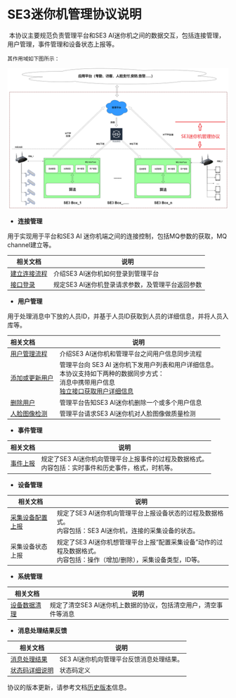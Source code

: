 # SE3迷你机管理协议说明

​		本协议主要规范负责管理平台和SE3 AI迷你机之间的数据交互，包括连接管理，用户管理，事件管理和设备状态上报等。

  	其作用域如下图所示：

![](../../../../../imgs/box.png)



- **连接管理**

用于实现用于平台和SE3 AI 迷你机端之间的连接控制，包括MQ参数的获取，MQ channel建立等。

| 相关文档                                                     | 说明                                             |
| ------------------------------------------------------------ | ------------------------------------------------ |
| [建立连接流程](../../1.-ji-yu-rabbit-mq-de-duan-yun-dui-jie-shuo-ming/2.-mq-jie-kou-liu-cheng-shuo-ming/2.1-jian-li-lian-jie.md) | 介绍SE3 AI迷你机如何登录到管理平台               |
| [接口登录](../../1.-ji-yu-rabbit-mq-de-duan-yun-dui-jie-shuo-ming/4.-guan-li-ping-tai-xi-tong-deng-lu-jie-kou.md) | 规定SE3 AI迷你机登录请求参数，及管理平台返回参数 |



- **用户管理**

用于处理消息中下放的人员ID，并基于人员ID获取到人员的详细信息，并将人员入库等。

| 相关文档                                                     | 说明                                                         |
| :----------------------------------------------------------- | ------------------------------------------------------------ |
| [用户管理流程](../../1.-ji-yu-rabbit-mq-de-duan-yun-dui-jie-shuo-ming/2.-mq-jie-kou-liu-cheng-shuo-ming/2.2-yong-hu-guan-li.md) | 介绍SE3 AI迷你机和管理平台之间用户信息同步流程               |
| [添加或更新用户](../../1.-ji-yu-rabbit-mq-de-duan-yun-dui-jie-shuo-ming/5.-mq-ming-ling-jie-kou-xiang-xi-shuo-ming/5.1-yong-hu-guan-li-mq-xiao-xi/5.1.1-tian-jia-huo-geng-xin-yong-hu-addusersplus.md) | 管理平台向 SE3 AI 迷你机下发用户列表和用户详细信息。<br />本协议支持如下两种的数据同步方式：<br />        消息中携带用户信息<br />        [独立接口获取用户详细信息](../../1.-ji-yu-rabbit-mq-de-duan-yun-dui-jie-shuo-ming/6.-xiang-guan-li-ping-tai-huo-qu-xin-xi-de-jie-kou-ding-yi/6.1-huo-qu-yong-hu-xiang-xi-xin-xi-de-jie-kou.md) |
| [删除用户](../../1.-ji-yu-rabbit-mq-de-duan-yun-dui-jie-shuo-ming/5.-mq-ming-ling-jie-kou-xiang-xi-shuo-ming/5.1-yong-hu-guan-li-mq-xiao-xi/5.1.2-shan-chu-yong-hu-deleteusers.md) | 管理平台告知SE3 AI迷你机删除一个或多个用户信息               |
| [人脸图像检测](../../1.-ji-yu-rabbit-mq-de-duan-yun-dui-jie-shuo-ming/5.-mq-ming-ling-jie-kou-xiang-xi-shuo-ming/5.3-ren-lian-tu-pian-zhi-liang-jian-ce-fiqamq-xiao-xi.md) | 管理平台请求SE3 AI迷你机对人脸图像做质量检测                 |

- **事件管理**

| 相关文档     | 说明  |
| --------------- | ---------------------- |
| [事件上报](../../1.-ji-yu-rabbit-mq-de-duan-yun-dui-jie-shuo-ming/7.-she-bei-shang-bao-xin-xi-de-jie-kou-gui-fan/README.md) | 规定了SE3 AI迷你机向管理平台上报事件的过程及数据格式。<br />内容包括：实时事件和历史事件，格式，时机等。 |

- **设备管理**

| 相关文档   | 说明   |
| ---- | ------ |
| [采集设备配置上报](../../1.-ji-yu-rabbit-mq-de-duan-yun-dui-jie-shuo-ming/7.-she-bei-shang-bao-xin-xi-de-jie-kou-gui-fan/7.1-shi-shi-shi-jian-shang-bao-nei-rong.md) | 规定了SE3 AI迷你机向管理平台上报设备状态的过程及数据格式。<br />内容包括：SE3 AI迷你机，连接的采集设备的状态。<br /> |
| 采集设备状态上报 | 规定了SE3 AI迷你机想管理平台上报“配置采集设备”动作的过程及数据格式。<br />内容包括：操作（增加/删除），采集设备类型，ID等。 |

- **系统管理**

| 相关文档 | 说明    |
| ------ | ------ |
| [设备数据清理](../../1.-ji-yu-rabbit-mq-de-duan-yun-dui-jie-shuo-ming/5.-mq-ming-ling-jie-kou-xiang-xi-shuo-ming/5.2-she-bei-shu-ju-qing-li-mq-xiao-xi.md) | 规定了清空SE3 AI迷你机上数据的协议，包括清空用户，清空事件等消息 |

- **消息处理结果反馈**

| 相关文档 | 说明   |
| -------------------- | ------------------ |
| [消息处理结果](../../1.-ji-yu-rabbit-mq-de-duan-yun-dui-jie-shuo-ming/5.-mq-ming-ling-jie-kou-xiang-xi-shuo-ming/5.4-mq-zhi-hang-jie-guo-fan-hui-jie-kou.md) | SE3 AI迷你机向管理平台反馈消息处理结果。 |
| [状态码详细说明](../../1.-ji-yu-rabbit-mq-de-duan-yun-dui-jie-shuo-ming/3.-zhuang-tai-ma-xiang-xi-shuo-ming.md) | 状态码定义    |

协议的版本更新，请参考文档[历史版本](../../1.-ji-yu-rabbit-mq-de-duan-yun-dui-jie-shuo-ming/README.md)信息。